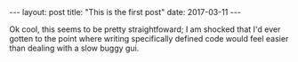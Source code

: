 <head>
  <script type="text/javascript" src="processing.js"></script>
</head>
---
layout: post
title: "This is the first post"
date: 2017-03-11
---

Ok cool, this seems to be pretty straightfoward; I am shocked that I'd ever gotten to the point where writing specifically
defined code would feel easier than dealing with a slow buggy gui.


<canvas data-processing-sources="Sketch1.pde"></canvas>
